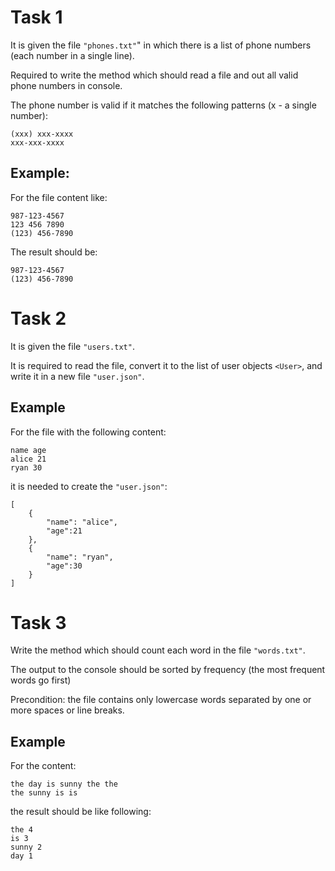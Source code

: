 # Task 1

It is given the file `"phones.txt"`" in which there is a list of phone numbers (each number in a single line).

Required to write the method which should read a file and out all valid phone numbers in console.

The phone number is valid if it matches the following patterns (x - a single number):

```
(xxx) xxx-xxxx
xxx-xxx-xxxx
```

## Example:

For the file content like:

```
987-123-4567
123 456 7890
(123) 456-7890
```

The result should be:

```
987-123-4567
(123) 456-7890
```

# Task 2

It is given the file `"users.txt"`.

It is required to read the file, convert it to the list of user objects `<User>`, and write it in a new file `"user.json"`.

## Example

For the file with the following content:

```
name age
alice 21
ryan 30
```

it is needed to create the `"user.json"`:

```
[
    {
        "name": "alice",
        "age":21
    },
    {
        "name": "ryan",
        "age":30
    }
]
```

# Task 3

Write the method which should count each word in the file `"words.txt"`.

The output to the console should be sorted by frequency (the most frequent words go first)

Precondition: the file contains only lowercase words separated by one or more spaces or line breaks.

## Example

For the content:

```
the day is sunny the the
the sunny is is
```

the result should be like following:

```
the 4
is 3
sunny 2
day 1
```
